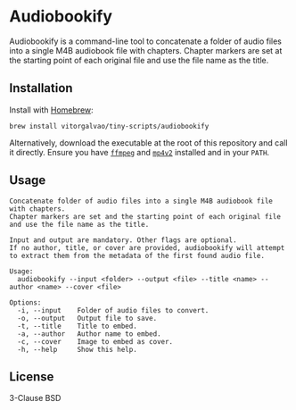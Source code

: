 # Audiobookify

Audiobookify is a command-line tool to concatenate a folder of audio files into a single M4B audiobook file with chapters. Chapter markers are set at the starting point of each original file and use the file name as the title.

## Installation

Install with [Homebrew](https://brew.sh):

```shell
brew install vitorgalvao/tiny-scripts/audiobookify
```

Alternatively, download the executable at the root of this repository and call it directly. Ensure you have [`ffmpeg`](https://ffmpeg.org) and [`mp4v2`](https://mp4v2.org) installed and in your `PATH`.

## Usage

```
Concatenate folder of audio files into a single M4B audiobook file with chapters.
Chapter markers are set and the starting point of each original file and use the file name as the title.

Input and output are mandatory. Other flags are optional.
If no author, title, or cover are provided, audiobookify will attempt to extract them from the metadata of the first found audio file.

Usage:
  audiobookify --input <folder> --output <file> --title <name> --author <name> --cover <file>

Options:
  -i, --input    Folder of audio files to convert.
  -o, --output   Output file to save.
  -t, --title    Title to embed.
  -a, --author   Author name to embed.
  -c, --cover    Image to embed as cover.
  -h, --help     Show this help.
```

## License

3-Clause BSD
